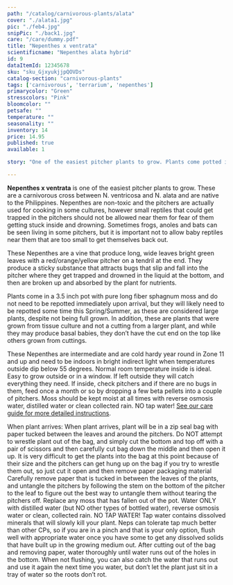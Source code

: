 ```yaml
---
path: "/catalog/carnivorous-plants/alata"
cover: "./alata1.jpg"
pic: "./feb4.jpg"
snipPic: "./back1.jpg"
care: "/care/dummy.pdf"
title: "Nepenthes x ventrata"
scientificname: "Nepenthes alata hybrid"
id: 9 
dataItemId: 12345678
sku: "sku_GjxyukjjpQOVDs"
catalog-section: "carnivorous-plants"
tags: ['carnivorous', 'terrarium', 'nepenthes']
primarycolor: "Green"
stresscolors: "Pink"
bloomcolor: ""
petsafe: ""
temperature: ""
seasonality: ""
inventory: 14
price: 14.95
published: true
available: 1

story: "One of the easiest pitcher plants to grow. Plants come potted in a 3.5 inch square plastic pot with pure long fiber sphagnum moss, so it is ready to go and doesn't need to be repotted in a different medium. These would be considered large starters are their leaves span between 9 inches and 12 inches at the largest point. Plants have an average of five or six pitchers."

---
```

<strong>Nepenthes x ventrata</strong> is one of the easiest pitcher plants to grow. These are a carnivorous cross between N. ventricosa and N. alata and are native to the Philippines. Nepenthes are non-toxic and the pitchers are actually used for cooking in some cultures, however small reptiles that could get trapped in the pitchers should not be allowed near them for fear of them getting stuck inside and drowning. Sometimes frogs, anoles and bats can be seen living in some pitchers, but it is important not to allow baby reptiles near them that are too small to get themselves back out. 

These Nepenthes are a vine that produce long, wide leaves bright green leaves with a red/orange/yellow pitcher on a tendril at the end. They produce a sticky substance that attracts bugs that slip and fall into the pitcher where they get trapped and drowned in the liquid at the bottom, and then are broken up and absorbed by the plant for nutrients. 

Plants come in a 3.5 inch pot with pure long fiber sphagnum moss and do not need to be repotted immediately upon arrival, but they will likely need to be repotted some time this Spring/Summer, as these are considered large plants, despite not being full grown. In addition, these are plants that were grown from tissue culture and not a cutting from a larger plant, and while they may produce basal babies, they don’t have the cut end on the top like others grown from cuttings.  


These Nepenthes are intermediate and are cold hardy year round in Zone 11 and up and need to be indoors in bright indirect light when temperatures outside dip below 55 degrees. Normal room temperature inside is ideal. Easy to grow outside or in a window. If left outside they will catch everything they need. If inside, check pitchers and if there are no bugs in them, feed once a month or so by dropping a few beta pellets into a couple of pitchers. Moss should be kept moist at all times with reverse osmosis water, distilled water or clean collected rain. NO tap water! [See our care guide for more detailed instructions](/care/alata/).


When plant arrives: When plant arrives, plant will be in a zip seal bag with paper tucked between the leaves and around the pitchers. Do NOT attempt to wrestle plant out of the bag, and simply cut the bottom and top off with a pair of scissors and then carefully cut bag down the middle and then open it up. It is very difficult to get the plants into the bag at this point because of their size and the pitchers can get hung up on the bag if you try to wrestle them out, so just cut it open and then remove paper packaging material Carefully remove paper that is tucked in between the leaves of the plants, and untangle the pitchers by following the stem on the bottom of the  pitcher to the leaf to figure out the best way to untangle them without tearing the pitchers off. Replace any moss that has fallen out of the pot. Water ONLY with distilled water (but NO other types of bottled water), reverse osmosis water or clean, collected rain. NO TAP WATER! Tap water contains dissolved minerals that will slowly kill your plant. Neps can tolerate tap much better than other CPs, so if you are in a pinch and that is your only option, flush well with appropriate water once you have some to get any dissolved solids that have built up in the growing medium out. After cutting out of the bag and removing paper, water thoroughly until water runs out of the holes in the bottom. When not flushing, you can also catch the water that runs out and use it again the next time you water, but don’t let the plant just sit in a tray of water so the roots don’t rot. 